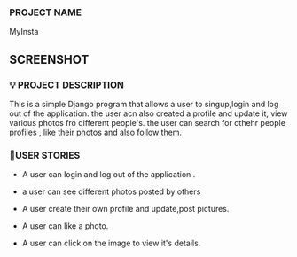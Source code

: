 ### PROJECT NAME

MyInsta


## SCREENSHOT

<!-- ![MYPORTFOLIO](./portapp/static/images/screen2.png) -->

### :bulb: PROJECT DESCRIPTION

This is a simple Django program that allows a user to singup,login and log out of the application. the user acn also created a profile and update it, view various photos fro different people's. the user can search for othehr people profiles , like their photos and also follow them.

### :pushpin:USER STORIES
- A user can login and log out of the application .
- a user can see different photos posted by others 
- A user create their own profile and update,post pictures.

- A user can like  a photo.
- A user can  click on the image to view it's details. 
